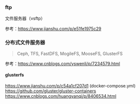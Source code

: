 ### ftp
文件服务器（vsftp）

参考：https://www.jianshu.com/p/e51fe1975c29

### 分布式文件服务器
> Ceph, TFS, FastDFS, MogileFS, MooseFS, GlusterFS

参考：https://www.cnblogs.com/yswenli/p/7234579.html

#### glusterfs
https://www.jianshu.com/p/c54a1cf207d1 (docker-compose.yml)<br/>
https://github.com/gluster/gluster-containers<br/>
https://www.cnblogs.com/huangyanqi/p/8406534.html
